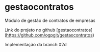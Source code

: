 # gestaocontratos

Módulo de gestão de contratos de empresas

Link do projeto no github [gestaocontratos] (https://github.com/ogpgit/gestaocontratos)

Implementação da branch 02d